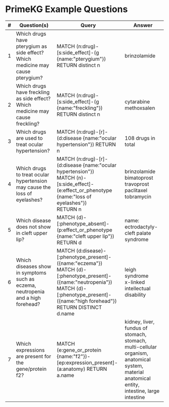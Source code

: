 # PrimeKG Example Questions

| #  | Question(s)                                                                      | Query                                                                                                                                                               | Answer                                                                                                                                        |
|----|----------------------------------------------------------------------------------|---------------------------------------------------------------------------------------------------------------------------------------------------------------------|-----------------------------------------------------------------------------------------------------------------------------------------------|
| 1  | Which drugs have pterygium as side effect?<br>Which medicine may cause pterygium? | MATCH (n:drug)-[s:side_effect]-(g {name:"pterygium"}) RETURN distinct n                                                                                             | brinzolamide                                                                                                                                  |
| 2  | Which drugs have freckling as side effect?<br>Which medicine may cause freckling? | MATCH (n:drug)-[s:side_effect]-(g {name:"freckling"}) RETURN distinct n                                                                                             | cytarabine<br>methoxsalen                                                                                                                     |
| 3  | Which drugs are used to treat ocular hypertension?                               | MATCH (n:drug)-[r]-(d:disease {name:"ocular hypertension"}) RETURN n                                                                                                | 108 drugs in total                                                                                                                            |
| 4  | Which drugs to treat ocular hypertension may cause the loss of eyelashes?        | MATCH (n:drug)-[r]-(d:disease {name:"ocular hypertension"})<br>MATCH (n)-[s:side_effect]-(e:effect_or_phenotype {name:"loss of eyelashes"})<br>RETURN n                     | brinzolamide<br>bimatoprost<br>travoprost<br>paclitaxel<br>tobramycin                                                                         |
| 5  | Which disease does not show in cleft upper lip?                                  | MATCH (d)-[:phenotype_absent]-(p:effect_or_phenotype {name:"cleft upper lip"}) RETURN d                                                                             | name: ectrodactyly-cleft palate syndrome                                                                                                      |
| 6  | Which diseases show in symptoms such as eczema, neutropenia and a high forehead? | MATCH (d:disease)-[:phenotype_present]-({name:"eczema"})<br>MATCH (d)-[:phenotype_present]-({name:"neutropenia"})<br>MATCH (d)-[:phenotype_present]-({name:"high forehead"})<br>RETURN DISTINCT d.name | leigh syndrome<br>x-linked intellectual disability                                                                                            |
| 7  | Which expressions are present for the gene/protein f2?                           | MATCH (e:gene_or_protein {name:"f2"})-[ep:expression_present]-(a:anatomy) RETURN a.name                                                                             | kidney, liver, fundus of stomach, stomach, multi-cellular organism, anatomical system, material anatomical entity, intestine, large intestine |
